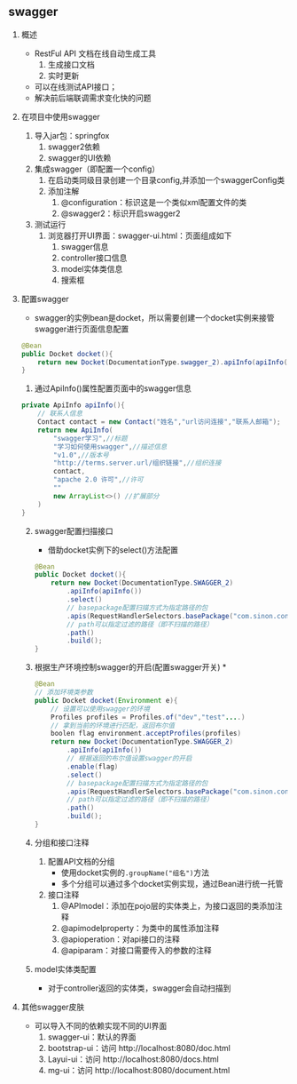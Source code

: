 ## swagger
1. 概述
    * RestFul API 文档在线自动生成工具
        1. 生成接口文档
        2. 实时更新
    * 可以在线测试API接口；
    * 解决前后端联调需求变化快的问题

2. 在项目中使用swagger
    1. 导入jar包：springfox
        1. swagger2依赖
        2. swagger的UI依赖
    2. 集成swagger（即配置一个config）
        1. 在启动类同级目录创建一个目录config,并添加一个swaggerConfig类
        2. 添加注解
            1. @configuration：标识这是一个类似xml配置文件的类
            2. @swagger2：标识开启swagger2
    3. 测试运行
        1. 浏览器打开UI界面：swagger-ui.html：页面组成如下
            1. swagger信息
            2. controller接口信息
            3. model实体类信息
            4. 搜索框

3. 配置swagger
    * swagger的实例bean是docket，所以需要创建一个docket实例来接管swagger进行页面信息配置
    ```java
    @Bean
    public Docket docket(){
        return new Docket(DocumentationType.swagger_2).apiInfo(apiInfo());
    }
    ```
    1. 通过ApiInfo()属性配置页面中的swagger信息
    ```java
    private ApiInfo apiInfo(){
        // 联系人信息
        Contact contact = new Contact("姓名","url访问连接","联系人邮箱");
        return new ApiInfo(
            "swagger学习",//标题
            "学习如何使用swagger",//描述信息
            "v1.0",//版本号
            "http://terms.server.url/组织链接",//组织连接
            contact,
            "apache 2.0 许可",//许可
            ""
            new ArrayList<>() //扩展部分
        )
    }
    ```
    2. swagger配置扫描接口
        * 借助docket实例下的select()方法配置
        ```java
        @Bean
        public Docket docket(){
            return new Docket(DocumentationType.SWAGGER_2)
                .apiInfo(apiInfo())
                .select()
                // basepackage配置扫描方式为指定路径的包
                .apis(RequestHandlerSelectors.basePackage("com.sinon.controller"))
                // path可以指定过滤的路径（即不扫描的路径）
                .path()
                .build();
        }
        ```
    3. 根据生产环境控制swagger的开启(配置swagger开关)
        * 
        ```java
        @Bean
        // 添加环境类参数
        public Docket docket(Environment e){
            // 设置可以使用swagger的环境
            Profiles profiles = Profiles.of("dev","test"....)
            // 拿到当前的环境进行匹配，返回布尔值
            boolen flag environment.acceptProfiles(profiles)
            return new Docket(DocumentationType.SWAGGER_2)
                .apiInfo(apiInfo())
                // 根据返回的布尔值设置swagger的开启
                .enable(flag)
                .select()
                // basepackage配置扫描方式为指定路径的包
                .apis(RequestHandlerSelectors.basePackage("com.sinon.controller"))
                // path可以指定过滤的路径（即不扫描的路径）
                .path()
                .build();
        }
        ```
    4. 分组和接口注释
        1. 配置API文档的分组
            * 使用docket实例的`.groupName("组名")`方法
            * 多个分组可以通过多个docket实例实现，通过Bean进行统一托管
        2. 接口注释
            1. @APImodel：添加在pojo层的实体类上，为接口返回的类添加注释
            2. @apimodelproperty：为类中的属性添加注释
            3. @apioperation：对api接口的注释
            4. @apiparam：对接口需要传入的参数的注释
    5. model实体类配置
        
        * 对于controller返回的实体类，swagger会自动扫描到

4. 其他swagger皮肤
    * 可以导入不同的依赖实现不同的UI界面
        1. swagger-ui：默认的界面
        2. bootstrap-ui：访问 http://localhost:8080/doc.html
        3. Layui-ui：访问 http://localhost:8080/docs.html
        4. mg-ui：访问 http://localhost:8080/document.html